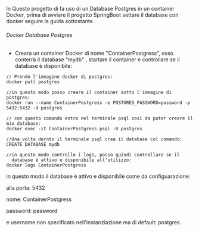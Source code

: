 In Questo progetto di fa uso di un Database Postgres in un container Docker, prima di avviare il progetto SpringBoot settare il database con docker seguire la guida sottostante.

###### Docker Database Postgres

- Creara un container Docker di nome "ContainerPostgress", esso conterrà il database "mydb" , startare il container e controllare se il database è disponibile:

```
// Prendo l'immagine docker di postgres:
docker pull postgres

//in questo modo posso creare il container sotto l'immagine di postgres:
docker run --name ContainerPostgress -e POSTGRES_PASSWORD=password -p 5432:5432 -d postgres

// con questo comando entro nel terminale psql così da poter creare il mio database:
docker exec -it ContainerPostgress psql -U postgres

//Una volta dernto il terminale psql crea il database col comando:
CREATE DATABASE mydb

//in questo modo controllo i logs, posso quindi controllare se il
  database è attivo e disponibile all'utilizzo:
docker logs ContainerPostgress
```

in questo modo il database è attivo e disponibile come da configuarazione:

alla porta: 5432 

nome: ContainerPostgress 

password: password 

e username non specificato nell'instanziazione ma di default: postgres.

